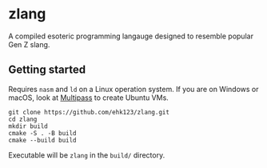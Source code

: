 # zlang
A compiled esoteric programming langauge designed to resemble popular Gen Z slang.

## Getting started
Requires `nasm` and `ld` on a Linux operation system. If you are on Windows or macOS, look at [Multipass](https://ubuntu.com/blog/how-to-create-a-vscode-linux-remote-environment) to create Ubuntu VMs.
```
git clone https://github.com/ehk123/zlang.git
cd zlang
mkdir build
cmake -S . -B build
cmake --build build
```
Executable will be `zlang` in the `build/` directory.
